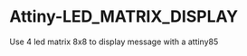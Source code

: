 Attiny-LED_MATRIX_DISPLAY
=========================

Use 4 led matrix 8x8 to display message with a attiny85
